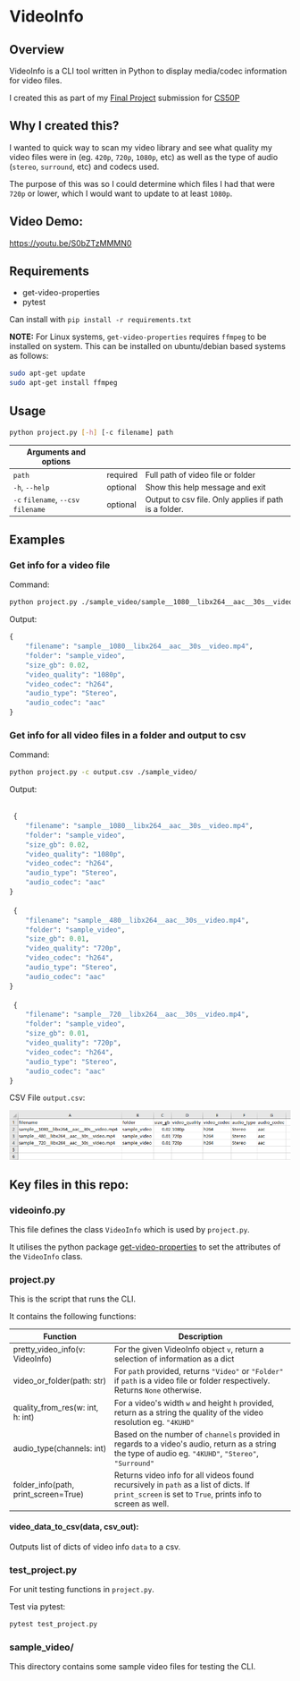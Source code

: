 # VideoInfo

## Overview

VideoInfo is a CLI tool written in Python to display media/codec information for video files.

I created this as part of my [Final Project](https://cs50.harvard.edu/python/2022/project/) submission for [CS50P](https://cs50.harvard.edu/python/2022/)


## Why I created this?
I wanted to quick way to scan my video library and see what quality my video files were in (eg. `420p`, `720p`, `1080p`, etc) as well as the type of audio (`stereo`, `surround`, etc) and codecs used.

The purpose of this was so I could determine which files I had that were `720p` or lower, which I would want to update to at least `1080p`.


## Video Demo:
https://youtu.be/S0bZTzMMMN0


## Requirements
- get-video-properties
- pytest

Can install with `pip install -r requirements.txt`

**NOTE:** For Linux systems, `get-video-properties` requires `ffmpeg` to be installed on system. This can be installed on ubuntu/debian based systems as follows:

```sh
sudo apt-get update
sudo apt-get install ffmpeg
```

## Usage
```sh
python project.py [-h] [-c filename] path
```
| Arguments and options               |          |                                                       |
| ----------------------------------- | -------- | ----------------------------------------------------- |
| `path`                              | required | Full path of video file or folder                     |
| `-h`, `--help`                      | optional | Show this help message and exit                       |
| `-c` `filename`, `--csv` `filename` | optional | Output to csv file. Only applies if path is a folder. |

## Examples

### Get info for a video file

Command:
```sh
python project.py ./sample_video/sample__1080__libx264__aac__30s__video.mp4
```

Output:
```python
{
    "filename": "sample__1080__libx264__aac__30s__video.mp4",
    "folder": "sample_video",
    "size_gb": 0.02,
    "video_quality": "1080p",
    "video_codec": "h264",
    "audio_type": "Stereo",
    "audio_codec": "aac"
}
```

### Get info for all video files in a folder and output to csv

Command:
```sh
python project.py -c output.csv ./sample_video/
```

Output:
```python

 {
    "filename": "sample__1080__libx264__aac__30s__video.mp4",
    "folder": "sample_video",
    "size_gb": 0.02,
    "video_quality": "1080p",
    "video_codec": "h264",
    "audio_type": "Stereo",
    "audio_codec": "aac"
}

 {
    "filename": "sample__480__libx264__aac__30s__video.mp4",
    "folder": "sample_video",
    "size_gb": 0.01,
    "video_quality": "720p",
    "video_codec": "h264",
    "audio_type": "Stereo",
    "audio_codec": "aac"
}

 {
    "filename": "sample__720__libx264__aac__30s__video.mp4",
    "folder": "sample_video",
    "size_gb": 0.01,
    "video_quality": "720p",
    "video_codec": "h264",
    "audio_type": "Stereo",
    "audio_codec": "aac"
}
```

CSV File `output.csv`:

![output.csv](image.png)

## Key files in this repo:

### videoinfo.py
This file defines the class `VideoInfo` which is used by `project.py`.

It utilises the python package [get-video-properties](https://pypi.org/project/get-video-properties/) to set the attributes of the `VideoInfo` class.

### project.py
This is the script that runs the CLI.

It contains the following functions:

| Function                             | Description                                                                                                                                            |
| ------------------------------------ | ------------------------------------------------------------------------------------------------------------------------------------------------------ |
| pretty_video_info(v: VideoInfo)      | For the given VideoInfo object `v`, return a selection of information as a dict                                                                        |
| video_or_folder(path: str)           | For `path` provided, returns `"Video"` or `"Folder"` if `path` is a video file or folder respectively. Returns `None` otherwise.                       |
| quality_from_res(w: int, h: int)     | For a video's width `w` and height `h` provided, return as a string the quality of the video resolution eg. `"4KUHD"`                                  |
| audio_type(channels: int)            | Based on the number of `channels` provided in regards to a video's audio, return as a string the type of audio eg. `"4KUHD"`, `"Stereo"`, `"Surround"` |
| folder_info(path, print_screen=True) | Returns video info for all videos found recursively in `path` as a list of dicts. If `print_screen` is set to `True`, prints info to screen as well.   |

#### video_data_to_csv(data, csv_out):
Outputs list of dicts of video info `data` to a csv.

### test_project.py
For unit testing functions in `project.py`.

Test via pytest:
```sh
pytest test_project.py
```

### sample_video/
This directory contains some sample video files for testing the CLI.
